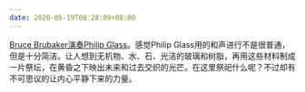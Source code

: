 ```yaml
---
date: 2020-05-19T00:28:09+08:00
---
```

[Bruce Brubaker演奏Philip Glass](https://bruce-brubaker.bandcamp.com/album/glass-piano)。感觉Philip Glass用的和声进行不是很普通，但是十分简洁。让人想到无机物、水、石、光洁的玻璃和树脂，再用这些材料制成一片祭坛，在黄昏之下映出未来和过去交织的光芒。在这里祭祀什么呢？不过却有不可思议的让内心平静下来的力量。